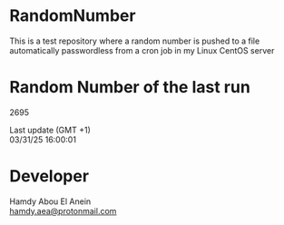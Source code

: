 # RandomNumber    
This is a test repository where a random number is pushed to a file automatically passwordless from a cron job in my Linux CentOS server    
# Random Number of the last run   
2695
      
Last update (GMT +1)    
03/31/25 16:00:01
# Developer    
Hamdy Abou El Anein   
hamdy.aea@protonmail.com
